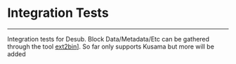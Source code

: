 # Integration Tests
---

Integration tests for Desub. Block Data/Metadata/Etc can be gathered through the tool [ext2bin](https://github.com/insipx/ext2bin)].
So far only supports Kusama but more will be added
